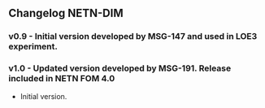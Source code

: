 ## Changelog NETN-DIM

### v0.9 - Initial version developed by MSG-147 and used in LOE3 experiment.



### v1.0 - Updated version developed by MSG-191. Release included in NETN FOM 4.0

* Initial version.



